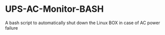 # UPS-AC-Monitor-BASH
A bash script to automatically shut down the Linux BOX in case of AC power failure
